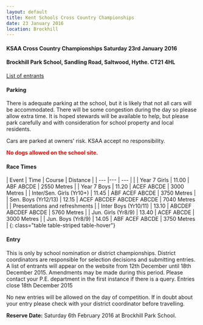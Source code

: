 ```yaml
---
layout: default
title: Kent Schools Cross Country Championships
date: 23 January 2016
location: Brockhill
---
```


#### KSAA Cross Country Championships Saturday 23rd January 2016

#### Brockhill Park School, Sandling Road, Saltwood, Hythe. CT21 4HL

<div class="panel panel-info">
  <div class="panel-body">
    <a href="/files/events/15-16/2016-01-23-kent-schools-cross-country-champs/KSAAProgramme2016-ForReview.pdf">List of entrants</a>
  </div>
</div>

#### Parking

There is adequate parking at the school, but it is likely that not all cars will be accommodated. There will be some congestion during the day so please allow extra time. It is hoped stewards will be available to help, but please park carefully and with consideration for school property and local residents.

Cars are parked at owners' risk. KSAA accept no responsibility.

<span style="color: red;">**No dogs allowed on the school site.**</span>

#### Race Times

| Event                             | Time  | Course                    | Distance      |
| ---                               |---    | ---                       |               |
| Year 7 Girls                      | 11.00 | ABF ABCDE                 | 2550 Metres   |
| Year 7 Boys                       | 11.20 | ACEF ABCDE                | 3000 Metres   |
| Inter/Sen. Girls (Yr10+)          | 11.45 | ABF ACEF ABCDE            | 3750 Metres   |
| Sen. Boys (Yr12/13)               | 12.15 | ACEF ABCDEF ABCDEF ABCDE  | 7040 Metres   |
| Presentations and refreshments    |
| Inter Boys (Yr10/11)              | 13.10 | ABCDEF ABCDEF ABCDE       | 5760 Metres   |
| Jun. Girls (Yr8/9)                | 13.40 | ACEF ABCDE                | 3000 Metres   |
| Jun. Boys (Yr8/9)                 | 14.05 | ABF ACEF ABCDE            | 3750 Metres   |
{: class="table table-striped table-hover"}


#### Entry

This is only by school nomination or district championships. District coordinators are responsible for selection decisions and submitting entries.
A list of entrants will appear on the website from 12th December until 18th December 2015. Amendments may be made during this period.
Please contact your P.E. department in the first instance if there is a query.
Entries close 18th December 2015

No new entries will be allowed on the day of competition. If in doubt about your entry please check with your district coordinator before travelling.

**Reserve Date:**  Saturday 6th February 2016 at Brockhill Park School.